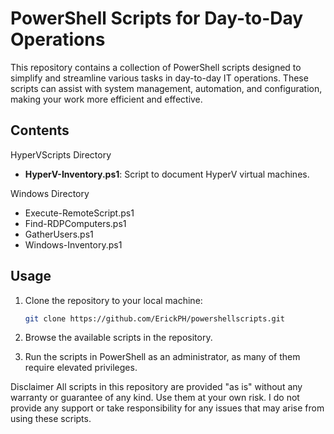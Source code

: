# PowerShell Scripts for Day-to-Day Operations

This repository contains a collection of PowerShell scripts designed to simplify and streamline various tasks in day-to-day IT operations. These scripts can assist with system management, automation, and configuration, making your work more efficient and effective.

## Contents

HyperVScripts Directory
- **HyperV-Inventory.ps1**: Script to document HyperV virtual machines.

Windows Directory
- Execute-RemoteScript.ps1
- Find-RDPComputers.ps1
- GatherUsers.ps1
- Windows-Inventory.ps1

## Usage

1. Clone the repository to your local machine:
   ```bash
   git clone https://github.com/ErickPH/powershellscripts.git

2. Browse the available scripts in the repository.

3. Run the scripts in PowerShell as an administrator, as many of them require elevated privileges.

Disclaimer
All scripts in this repository are provided "as is" without any warranty or guarantee of any kind. Use them at your own risk. I do not provide any support or take responsibility for any issues that may arise from using these scripts.
